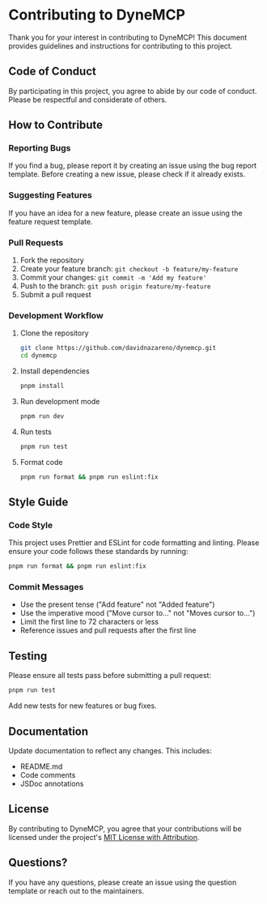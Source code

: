# Contributing to DyneMCP

Thank you for your interest in contributing to DyneMCP! This document provides guidelines and instructions for contributing to this project.

## Code of Conduct

By participating in this project, you agree to abide by our code of conduct. Please be respectful and considerate of others.

## How to Contribute

### Reporting Bugs

If you find a bug, please report it by creating an issue using the bug report template. Before creating a new issue, please check if it already exists.

### Suggesting Features

If you have an idea for a new feature, please create an issue using the feature request template.

### Pull Requests

1. Fork the repository
2. Create your feature branch: `git checkout -b feature/my-feature`
3. Commit your changes: `git commit -m 'Add my feature'`
4. Push to the branch: `git push origin feature/my-feature`
5. Submit a pull request

### Development Workflow

1. Clone the repository

   ```bash
   git clone https://github.com/davidnazareno/dynemcp.git
   cd dynemcp
   ```

2. Install dependencies

   ```bash
   pnpm install
   ```

3. Run development mode

   ```bash
   pnpm run dev
   ```

4. Run tests

   ```bash
   pnpm run test
   ```

5. Format code
   ```bash
   pnpm run format && pnpm run eslint:fix
   ```

## Style Guide

### Code Style

This project uses Prettier and ESLint for code formatting and linting. Please ensure your code follows these standards by running:

```bash
pnpm run format && pnpm run eslint:fix
```

### Commit Messages

- Use the present tense ("Add feature" not "Added feature")
- Use the imperative mood ("Move cursor to..." not "Moves cursor to...")
- Limit the first line to 72 characters or less
- Reference issues and pull requests after the first line

## Testing

Please ensure all tests pass before submitting a pull request:

```bash
pnpm run test
```

Add new tests for new features or bug fixes.

## Documentation

Update documentation to reflect any changes. This includes:

- README.md
- Code comments
- JSDoc annotations

## License

By contributing to DyneMCP, you agree that your contributions will be licensed under the project's [MIT License with Attribution](LICENSE).

## Questions?

If you have any questions, please create an issue using the question template or reach out to the maintainers.
